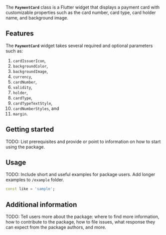 <!--
This README describes the package. If you publish this package to pub.dev,
this README's contents appear on the landing page for your package.

For information about how to write a good package README, see the guide for
[writing package pages](https://dart.dev/guides/libraries/writing-package-pages).

For general information about developing packages, see the Dart guide for
[creating packages](https://dart.dev/guides/libraries/create-library-packages)
and the Flutter guide for
[developing packages and plugins](https://flutter.dev/developing-packages).
-->

The __`PaymentCard`__ class is a Flutter widget that displays a payment card with customizable properties such as the
card number, card type, card holder name, and background image.

## Features

The __`PaymentCard`__ widget takes several required and optional parameters
such as: 
1. `cardIssuerIcon`, 
2. `backgroundColor`, 
3. `backgroundImage`, 
4. `currency`, 
5. `cardNumber`, 
6. `validity`, 
7. `holder`,
8. `cardType`, 
9. `cardTypeTextStyle`, 
10. `cardNumberStyles`, and 
11. `margin`.

## Getting started

TODO: List prerequisites and provide or point to information on how to
start using the package.

## Usage

TODO: Include short and useful examples for package users. Add longer examples
to `/example` folder.

```dart
const like = 'sample';
```

## Additional information

TODO: Tell users more about the package: where to find more information, how to
contribute to the package, how to file issues, what response they can expect
from the package authors, and more.
